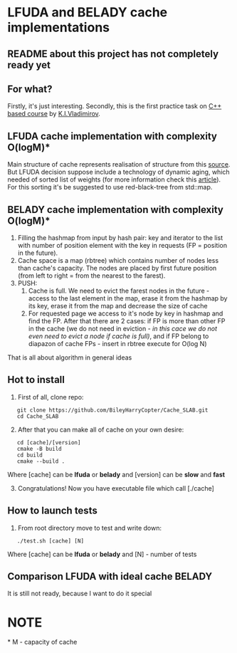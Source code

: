 # LFUDA and BELADY cache implementations

## README about this project has not completely ready yet

## For what?

Firstly, it's just interesting. Secondly, this is the first practice task on [C++ based course](https://sourceforge.net/projects/cpp-lects-rus/files/cpp-graduated) by [K.I.Vladimirov](https://github.com/tilir).

## LFUDA cache implementation with complexity O(logM)*

Main structure of cache represents realisation of structure from this [source](http://dhruvbird.com/lfu.pdf). But LFUDA decision suppose include a technology of dynamic aging, which needed of sorted list of weights (for more information check this [article](https://bparli.medium.com/enhancing-least-frequently-used-caches-with-dynamic-aging-64dc973d5857)). For this sorting it's be suggested to use red-black-tree from std::map.

## BELADY cache implementation with complexity O(logM)*

1) Filling the hashmap from input by hash pair: key and iterator to the list with number of position element with the key in requests (FP = position in the future).
2) Cache space is a map (rbtree) which contains number of nodes less than cache's capacity. The nodes are placed by first future position (from left to right = from the nearest to the farest).
3) PUSH: 
   1) Cache is full. We need to evict the farest nodes in the future - access to the last element in the map, erase it from the hashmap by its key, erase it from the map and decrease the size of cache
   2) For requested page we access to it's node by key in hashmap and find the FP. After that there are 2 cases: if FP is more than other FP in the cache (we do not need in eviction - *in this cace we do not even need to evict a node if cache is full)*, and if FP belong to diapazon of cache FPs - insert in rbtree execute for O(log N)

That is all about algorithm in general ideas

## Hot to install

1) First of all, clone repo:
   
```   
   git clone https://github.com/BileyHarryCopter/Cache_SLAB.git
   cd Cache_SLAB
```

2) After that you can make all of cache on your own desire:
```
   cd [cache]/[version]
   cmake -B build
   cd build
   cmake --build .
```
Where [cache] can be **lfuda** or **belady** and [version] can be **slow** and **fast**

3) Congratulations! Now you have executable file which call [./cache]
   
## How to launch tests

1) From root directory move to test and write down:
```
   ./test.sh [cache] [N]
```
Where [cache] can be **lfuda** or **belady** and [N] - number of tests

## Comparison LFUDA with ideal cache BELADY

It is still not ready, because I want to do it special 

# NOTE
\* M - capacity of cache 